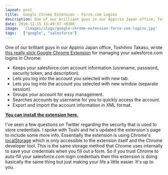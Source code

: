 ```yaml
---
layout: post
title:  Google Chrome Extension - Force.com Logins
description: One of our brilliant guys in our Appirio Japan office, Toshihiro Takasu, wrote  this really slick Google Chrome Extension  for managing your salesforce.com logins in Chrome- * Keeps your salesforce.com account information (usrename, password, security  token, and description). * Lets you log into the account you selected with new tab. * Lets you log into the account you selected with new window (separate  session). * Groups your account for easy management. * Searches accounts by username for yo
date: 2010-12-15 13:49:57 +0300
image:  '/images/slugs/google-chrome-extension-force-com-logins.jpg'
tags:   ["google", "salesforce"]
---
```

<p>One of our brilliant guys in our Appirio Japan office, Toshihiro Takasu, wrote <a href="https://chrome.google.com/extensions/detail/ldjbglicecgnpkpdhpbogkednmmbebec#">this really slick Google Chrome Extension</a> for managing your salesforce.com logins in Chrome:</p>
<ul>
<li>Keeps your salesforce.com account information (usrename, password, security token, and description).</li>
<li>Lets you log into the account you selected with new tab.</li>
<li>Lets you log into the account you selected with new window (separate session).</li>
<li>Groups your account for easy management.</li>
<li>Searches accounts by username for you to quickly access the account.</li>
<li>Export and import the account information in XML format.</li>
</ul>
<p><a href="https://chrome.google.com/extensions/detail/ldjbglicecgnpkpdhpbogkednmmbebec#"><strong>You can install the extension here.</strong></a></p>
<p>I've seen a few questions on Twitter regarding the security that is used to store credentials. I spoke with Toshi and he's updated the extension's page to include some more info. Essentially the extension is using Chrome's <a href="http://www.rajdeepd.com/articles/chrome/localstrg/LocalStorageSample.htm">localStorage</a> which is only accessible to the extension itself and the Chrome developer tool. This is the same storage method that Chrome uses internally to save your credentials when you fill out a form. So if you trust Chrome to auto-fill your salesforce.com login credentials then this extension is doing basically the same thing but just making your life a little easier. It's up to you.</p>
